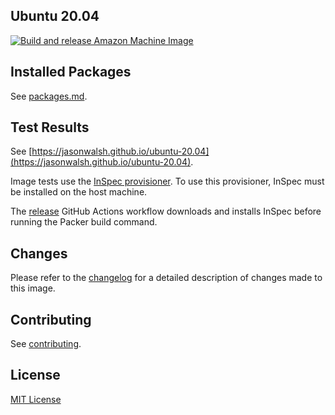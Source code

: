 ## Ubuntu 20.04

[![Build and release Amazon Machine Image](https://github.com/jasonwalsh/ubuntu-20.04/actions/workflows/release.yaml/badge.svg)](https://github.com/jasonwalsh/ubuntu-20.04/actions/workflows/release.yaml)

## Installed Packages

See [packages.md](docs/packages.md).

## Test Results

See [https://jasonwalsh.github.io/ubuntu-20.04](https://jasonwalsh.github.io/ubuntu-20.04).

Image tests use the [InSpec provisioner](https://www.packer.io/docs/provisioners/inspec). To use this provisioner, InSpec must be installed on the host machine.

The [release](.github/workflows/release.yaml#L7) GitHub Actions workflow downloads and installs InSpec before running the Packer build command.

## Changes

Please refer to the [changelog](docs/changelog.md) for a detailed description of changes made to this image.

## Contributing

See [contributing](docs/contributing.md).

## License

[MIT License](LICENSE)
